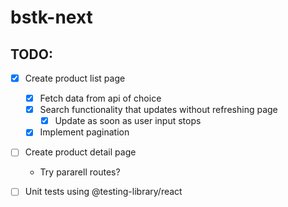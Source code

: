 # bstk-next


## TODO:
- [x] Create product list page
    - [x] Fetch data from api of choice
    - [x] Search functionality that updates without refreshing page
        - [x] Update as soon as user input stops
    - [x] Implement pagination
- [ ] Create product detail page
    -  Try pararell routes? 

- [ ] Unit tests using @testing-library/react
